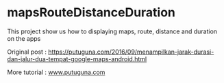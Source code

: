 # mapsRouteDistanceDuration
This project show us how to displaying maps, route, distance and duration on the apps


Original post : https://putuguna.com/2016/09/menampilkan-jarak-durasi-dan-jalur-dua-tempat-google-maps-android.html

More tutorial : www.putuguna.com
